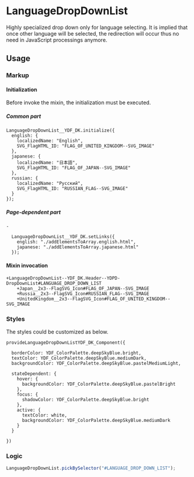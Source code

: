 # LanguageDropDownList

Highly specialized drop down only for language selecting.
It is implied that once other language will be selected, the redirection will occur thus no need in JavaScript
  processings anymore.


## Usage

### Markup

#### Initialization

Before invoke the mixin, the initialization must be executed.

##### Common part

```pug
LanguageDropDownList__YDF_DK.initialize({
  english: {
    localizedName: "English",
    SVG_FlagHTML_ID: "FLAG_OF_UNITED_KINGDOM--SVG_IMAGE"
  },
  japanese: {
    localizedName: "日本語",
    SVG_FlagHTML_ID: "FLAG_OF_JAPAN--SVG_IMAGE"
  },
  russian: {
    localizedName: "Русский",
    SVG_FlagHTML_ID: "RUSSIAN_FLAG--SVG_IMAGE"
  }
});
```

##### Page-dependent part

```pug
-

  LanguageDropDownList__YDF_DK.setLinks({
    english: "./addElementsToArray.english.html",
    japanese: "./addElementsToArray.japanese.html"
  });
```

#### Mixin invocation

```pug
+LanguageDropDownList--YDF_DK.Header--YDPD-DropDownList#LANGUAGE_DROP_DOWN_LIST
    +Japan__2x3--FlagSVG_Icon#FLAG_OF_JAPAN--SVG_IMAGE
    +Russia__2x3--FlagSVG_Icon#RUSSIAN_FLAG--SVG_IMAGE
    +UnitedKingdom__2x3--FlagSVG_Icon#FLAG_OF_UNITED_KINGDOM--SVG_IMAGE
```


### Styles

The styles could be customized as below.

```stylus
provideLanguageDropDownListYDF_DK_Component({

  borderColor: YDF_ColorPalette.deepSkyBlue.bright,
  textColor: YDF_ColorPalette.deepSkyBlue.mediumDark,
  backgroundColor: YDF_ColorPalette.deepSkyBlue.pastelMediumLight,

  stateDependent: {
    hover: {
      backgroundColor: YDF_ColorPalette.deepSkyBlue.pastelBright
    },
    focus: {
      shadowColor: YDF_ColorPalette.deepSkyBlue.bright
    },
    active: {
      textColor: white,
      backgroundColor: YDF_ColorPalette.deepSkyBlue.mediumDark
    }
  }

})
```


### Logic

```typescript
LanguageDropDownList.pickBySelector("#LANGUAGE_DROP_DOWN_LIST");
```
